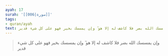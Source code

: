 ```yaml
---
ayah: 17
surah: '[[006|سورة]]'
tags:
- quran/ayah
text: وإن يمسسك الله بضر فلا كاشف له إلا هو ۖ وإن يمسسك بخير فهو على كل شيء قدير
---
```

> وإن يمسسك الله بضر فلا كاشف له إلا هو ۖ وإن يمسسك بخير فهو على كل شيء قدير
